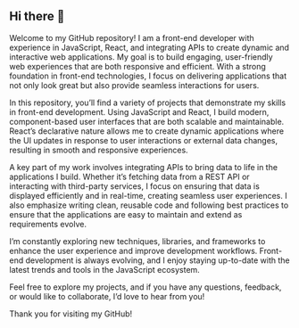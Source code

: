 ## Hi there 👋

Welcome to my GitHub repository! I am a front-end developer with experience in JavaScript, React, and integrating APIs to create dynamic and interactive web applications. My goal is to build engaging, user-friendly web experiences that are both responsive and efficient. With a strong foundation in front-end technologies, I focus on delivering applications that not only look great but also provide seamless interactions for users.

In this repository, you’ll find a variety of projects that demonstrate my skills in front-end development. Using JavaScript and React, I build modern, component-based user interfaces that are both scalable and maintainable. React’s declarative nature allows me to create dynamic applications where the UI updates in response to user interactions or external data changes, resulting in smooth and responsive experiences.

A key part of my work involves integrating APIs to bring data to life in the applications I build. Whether it’s fetching data from a REST API or interacting with third-party services, I focus on ensuring that data is displayed efficiently and in real-time, creating seamless user experiences. I also emphasize writing clean, reusable code and following best practices to ensure that the applications are easy to maintain and extend as requirements evolve.

I’m constantly exploring new techniques, libraries, and frameworks to enhance the user experience and improve development workflows. Front-end development is always evolving, and I enjoy staying up-to-date with the latest trends and tools in the JavaScript ecosystem. 

Feel free to explore my projects, and if you have any questions, feedback, or would like to collaborate, I’d love to hear from you!

Thank you for visiting my GitHub!
